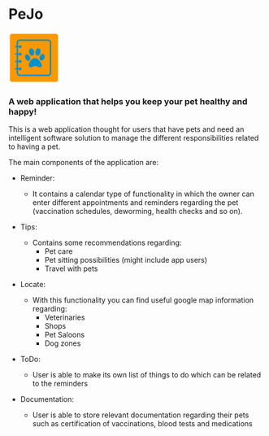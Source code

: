 # PeJo

<img src="src/main/ui/src/logo.png" alt="PeJo logo" height="100">

### A web application that helps you keep your pet healthy and happy!

This is a web application thought for users that have pets and need an intelligent software solution
to manage the different responsibilities related to having a pet.

The main components of the application are:

- Reminder: 
  - It contains a calendar type of functionality in which the owner can enter different appointments and
    reminders regarding the pet (vaccination schedules, deworming, health checks and so on).

- Tips:
  - Contains some recommendations regarding:
    - Pet care 
    - Pet sitting possibilities (might include app users)
    - Travel with pets

- Locate:
  - With this functionality you can find useful google map information regarding:
    - Veterinaries
    - Shops
    - Pet Saloons
    - Dog zones

- ToDo:
  - User is able to make its own list of things to do which can be related to the reminders

- Documentation:
  - User is able to store relevant documentation regarding their pets such as certification of vaccinations, blood tests
    and medications